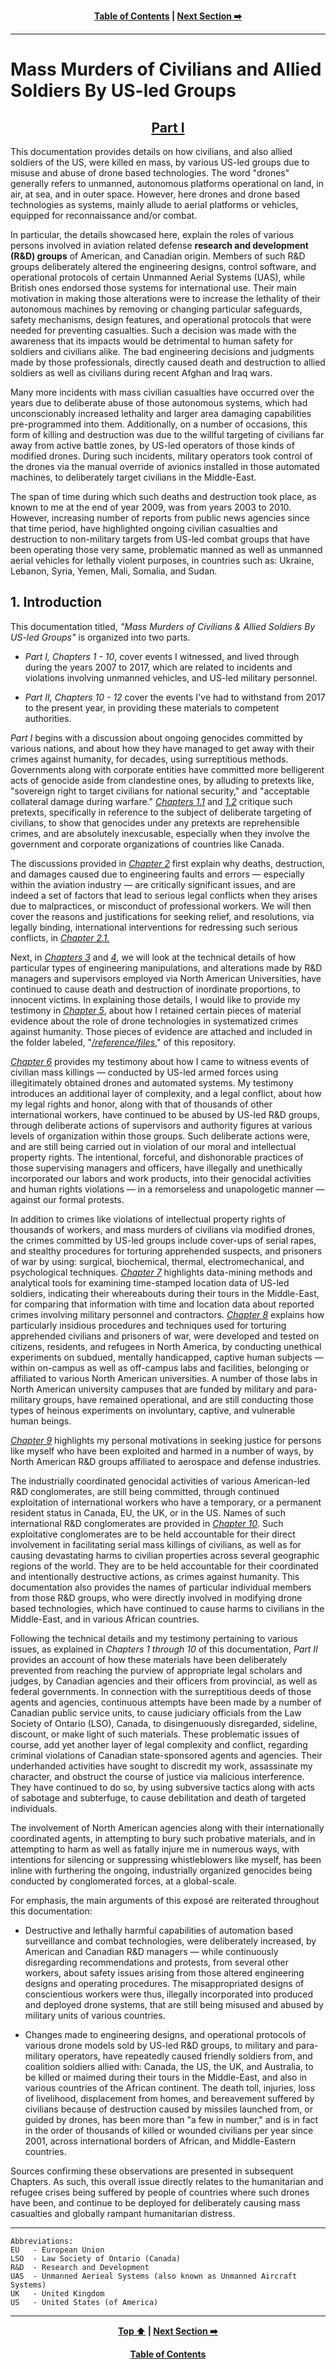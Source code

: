<div align="center">
  
  **[Table of Contents][TOC] | [Next Section :arrow_right:][Next]**
  
  [Next]: ./1-1.md
  [TOC]: https://github.com/true-hindsight/long-overdue-justice/
  
</div>

---

# Mass Murders of Civilians and Allied Soldiers By US-led Groups

<div align="center">

  <h2><ins>Part I</ins></h2>

</div>

This documentation provides details on how civilians, and also allied soldiers of the US, were killed en mass, by various US-led groups due to misuse and abuse of drone based technologies. The word "drones" generally refers to unmanned, autonomous platforms operational on land, in air, at sea, and in outer space. However, here drones and drone based technologies as systems, mainly allude to aerial platforms or vehicles, equipped for reconnaissance and/or combat. 

In particular, the details showcased here, explain the roles of various persons involved in aviation related defense **research and development (R&D) groups** of American, and Canadian origin. Members of such R&D groups deliberately altered the engineering designs, control software, and operational protocols of certain Unmanned Aerial Systems (UAS), while British ones endorsed those systems for international use. Their main motivation in making those alterations were to increase the lethality of their autonomous machines by removing or changing particular safeguards, safety mechanisms, design features, and operational protocols that were needed for preventing casualties. Such a decision was made with the awareness that its impacts would be detrimental to human safety for soldiers and civilians alike. The bad engineering decisions and judgments made by those professionals, directly caused death and destruction to allied soldiers as well as civilians during recent Afghan and Iraq wars. 

Many more incidents with mass civilian casualties have occurred over the years due to deliberate abuse of those autonomous systems, which had unconscionably increased lethality and larger area damaging capabilities pre-programmed into them. Additionally, on a number of occasions, this form of killing and destruction was due to the willful targeting of civilians far away from active battle zones, by US-led operators of those kinds of modified drones. During such incidents, military operators took control of the drones via the manual override of avionics installed in those automated machines, to deliberately target civilians in the Middle-East.

The span of time during which such deaths and destruction took place, as known to me at the end of year 2009, was from years 2003 to 2010. However, increasing number of reports from public news agencies since that time period, have highlighted ongoing civilian casualties and destruction to non-military targets from US-led combat groups that have been operating those very same, problematic manned as well as unmanned aerial vehicles for lethally violent purposes, in countries such as: Ukraine, Lebanon, Syria, Yemen, Mali, Somalia, and Sudan.

## 1. Introduction

This documentation titled, *"Mass Murders of Civilians & Allied Soldiers By US-led Groups"* is organized into two parts. 

- *Part I,* *Chapters 1 - 10*, cover events I witnessed, and lived through during the years 2007 to 2017, which are related to incidents and violations involving unmanned vehicles, and US-led military personnel.

- *Part II,* *Chapters 10 - 12* cover the events I've had to withstand from 2017 to the present year, in providing these materials to competent authorities.  

*Part I* begins with a discussion about ongoing genocides committed by various nations, and about how they have managed to get away with their crimes against humanity, for decades, using surreptitious methods. Governments along with corporate entities have committed more belligerent acts of genocide aside from clandestine ones, by alluding to pretexts like, "sovereign right to target civilians for national security," and "acceptable collateral damage during warfare." [*Chapters 1.1*](/1-1.md#11-a-right-to-commit-mass-murders-question-mark) and [*1.2*](/1-2.md#12-the-hypocrisy-and-pretense-of-superficially-humble-nation-states) critique such pretexts, specifically in reference to the subject of deliberate targeting of civilians, to show that genocides under any pretexts are reprehensible crimes, and are absolutely inexcusable, especially when they involve the government and corporate organizations of countries like Canada.    

The discussions provided in [*Chapter 2*](/2-0.md#2-seriousness-of-engineering-managerial-and-operational-errors-in-aviation) first explain why deaths, destruction, and damages caused due to engineering faults and errors — especially within the aviation industry — are critically significant issues, and are indeed a set of factors that lead to serious legal conflicts when they arises due to malpractices, or misconduct of professional workers. We will then cover the reasons and justifications for seeking relief, and resolutions, via legally binding, international interventions for redressing such serious conflicts, in [*Chapter 2.1.*](/2-1.md#21-main-reasons-for-seeking-relief-via-international-interventions) 

Next, in [*Chapters 3*](/3-0.md#3-violations-of-intellectual-property-and-moral-rights-of-workers-by-north-american-universities) and [*4*](/4-0.md#4-misuse-and-abuse-of-defense-systems-developed-via-universities-in-committing-genocides), we will look at the technical details of how particular types of engineering manipulations, and alterations made by R&D managers and supervisors employed via North American Universities, have continued to cause death and destruction of inordinate proportions, to innocent victims. In explaining those details, I would like to provide my testimony in [*Chapter 5*](/5-0.md#5-how-the-given-research-and-development-materials-came-to-be-retained), about how I retained certain pieces of material evidence about the role of drone technologies in systematized crimes against humanity. Those pieces of evidence are attached and included in the folder labeled, "[*/reference/files*](./reference/files)," of this repository. 

[*Chapter 6*](/6-0.md#6-testimonial-evidence-about-intentional-drone-strikes-on-civilians) provides my testimony about how I came to witness events of civilian mass killings — conducted by US-led armed forces using illegitimately obtained drones and automated systems. My testimony introduces an additional layer of complexity, and a legal conflict, about how my legal rights and honor, along with that of thousands of other international workers, have continued to be abused by US-led R&D groups, through deliberate actions of supervisors and authority figures at various levels of organization within those groups. Such deliberate actions were, and are still being carried out in violation of our moral and intellectual property rights. The intentional, forceful, and dishonorable practices of those supervising managers and officers, have illegally and unethically incorporated our labors and work products, into their genocidal activities and human rights violations — in a remorseless and unapologetic manner — against our formal protests.  

In addition to crimes like violations of intellectual property rights of thousands of workers, and mass murders of civilians via modified drones, the crimes committed by US-led groups include cover-ups of serial rapes, and stealthy procedures for torturing apprehended suspects, and prisoners of war by using: surgical, biochemical, thermal, electromechanical, and psychological techniques. [*Chapter 7*](/7-0.md#7-the-value-of-data-from-fitness-trackers-and-wearable-devices) highlights data-mining methods and analytical tools for examining time-stamped location data of US-led soldiers, indicating their whereabouts during their tours in the Middle-East, for comparing that information with time and location data about reported crimes involving military personnel and contractors. [*Chapter 8*](/8-0.md#8-blue-sky-projects-developed-and-deployed-via-north-american-universities) explains how particularly insidious procedures and techniques used for torturing apprehended civilians and prisoners of war, were developed and tested on citizens, residents, and refugees in North America, by conducting unethical experiments on subdued, mentally handicapped, captive human subjects — within on-campus as well as off-campus labs and facilities, belonging or affiliated to various North American universities. A number of those labs in North American university campuses that are funded by military and para-military groups, have remained operational, and are still conducting those types of heinous experiments on involuntary, captive, and vulnerable human beings. 

[*Chapter 9*](/9-0.md#9-personal-motivations-for-seeking-justice) highlights my personal motivations in seeking justice for persons like myself who have been exploited and harmed in a number of ways, by North American R&D groups affiliated to aerospace and defense industries. 

The industrially coordinated genocidal activities of various American-led R&D conglomerates, are still being committed, through continued exploitation of international workers who have a temporary, or a permanent resident status in Canada, EU, the UK, or in the US. Names of such international R&D conglomerates are provided in [*Chapter 10*](). Such exploitative conglomerates are to be held accountable for their direct involvement in facilitating serial mass killings of civilians, as well as for causing devastating harms to civilian properties across several geographic regions of the world. They are to be held accountable for their coordinated and intentionally destructive actions, as crimes against humanity. This documentation also provides the names of particular individual members from those R&D groups, who were directly involved in modifying drone based technologies, which have continued to cause harms to civilians in the Middle-East, and in various African countries. 

Following the technical details and my testimony pertaining to various issues, as explained in *Chapters 1 through 10* of this documentation, *Part II* provides an account of how these materials have been deliberately prevented from reaching the purview of appropriate legal scholars and judges, by Canadian agencies and their officers from provincial, as well as federal governments. In connection with the surreptitious deeds of those agents and agencies, continuous attempts have been made by a number of Canadian public service units, to cause judiciary officials from the Law Society of Ontario (LSO), Canada, to disingenuously disregarded, sideline, discount, or make light of such materials. These problematic issues of course, add yet another layer of legal complexity and conflict, regarding criminal violations of Canadian state-sponsored agents and agencies. Their underhanded activities have sought to discredit my work, assassinate my character, and obstruct the course of justice via malicious interference. They have continued to do so, by using subversive tactics along with acts of sabotage and subterfuge, to cause debilitation and death of targeted individuals. 

The involvement of North American agencies along with their internationally coordinated agents, in attempting to bury such probative materials, and in attempting to harm as well as fatally injure me in numerous ways, with intentions for silencing or suppressing whistleblowers like myself, has been inline with furthering the ongoing, industrially organized genocides being conducted by conglomerated forces, at a global-scale.

For emphasis, the main arguments of this exposé are reiterated throughout this documentation: 

- Destructive and lethally harmful capabilities of automation based surveillance and combat technologies, were deliberately increased, by American and Canadian R&D managers — while continuously disregarding recommendations and protests, from several other workers, about safety issues arising from those altered engineering designs and operating procedures. The misappropriated designs of conscientious workers were thus, illegally incorporated into produced and deployed drone systems, that are still being misused and abused by military units of various countries. 

- Changes made to engineering designs, and operational protocols of various drone models sold by US-led R&D groups, to military and para-military operators, have repeatedly caused friendly soldiers from, and coalition soldiers allied with: Canada, the US, the UK, and Australia, to be killed or maimed during their tours in the Middle-East, and also in various countries of the African continent. The death toll, injuries, loss of livelihood, displacement from homes, and bereavement suffered by civilians because of destruction caused by missiles launched from, or guided by drones, has been more than "a few in number," and is in fact in the order of thousands of killed or wounded civilians per year since 2001, across international borders of African, and Middle-Eastern countries. 

Sources confirming these observations are presented in subsequent Chapters. As such, this overall issue directly relates to the humanitarian and refugee crises being suffered by people of countries where such drones have been, and continue to be deployed for deliberately causing mass casualties and globally rampant humanitarian distress. 

---

```
Abbreviations:
EU   - European Union
LSO  - Law Society of Ontario (Canada)
R&D  - Research and Development
UAS  - Unmanned Aerieal Systems (also known as Unmanned Aircraft Systems)
UK   - United Kingdom
US   - United States (of America)
```

---

<div align="center">
  
  **[Top :arrow_up:][Top] | [Next Section :arrow_right:][Next]** 
  
  **[Table of Contents][TOC]**

  [Top]: ./1-0.md#mass-murders-of-civilians-and-allied-soldiers-by-us-led-groups
  [Next]: ./1-1.md
  [TOC]: https://github.com/true-hindsight/long-overdue-justice/
  
</div>
